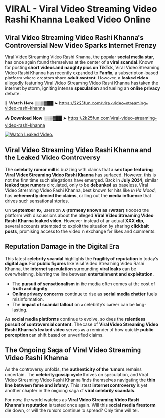 # VIRAL - Viral Video Streaming Video Rashi Khanna Leaked Video Online

## **Viral Video Streaming Video Rashi Khanna's Controversial New Video Sparks Internet Frenzy**  

Viral Video Streaming Video Rashi Khanna, the popular **social media star**, has once again found themselves at the center of a **viral scandal**. Known for posting **short videos and naughty pics on TikTok**, Viral Video Streaming Video Rashi Khanna has recently expanded to **Fanfix**, a subscription-based platform where creators share **adult content**. However, a **leaked video** allegedly featuring Viral Video Streaming Video Rashi Khanna has taken the internet by storm, igniting intense **speculation** and fueling an **online privacy** debate.  

🔴 **Watch Here** ░░▒▓██ ➤ https://2k25fun.com/viral-video-streaming-video-rashi-khanna  

📥 **Download Now** ░░▒▓██ ➤ https://2k25fun.com/viral-video-streaming-video-rashi-khanna  

[![Watch Leaked Video.](https://miro.medium.com/v2/resize:fit:828/format:webp/1*cilzJN44JGOrTw9NJCrNHA.gif "Watch Leaked Video")](https://2k25fun.com/viral-video-streaming-video-rashi-khanna)

## **Viral Video Streaming Video Rashi Khanna and the Leaked Video Controversy**  

The **celebrity rumor mill** is buzzing with claims that a **sex tape featuring Viral Video Streaming Video Rashi Khanna** has surfaced. However, this is not the first time such allegations have emerged. Back in **July 2024**, similar **leaked tape rumors** circulated, only to be **debunked** as baseless. Viral Video Streaming Video Rashi Khanna, best known for hits like *In Ha Mood*, has **vehemently denied the claims**, calling out the **media influence** that drives such sensational stories.  

On **September 16**, users on **X (formerly known as Twitter)** flooded the platform with discussions about the alleged **Viral Video Streaming Video Rashi Khanna leaked video**. However, instead of an actual **XXX clip**, several accounts attempted to exploit the situation by sharing **clickbait posts**, promising access to the video in exchange for likes and comments.  

## **Reputation Damage in the Digital Era**  

This latest **celebrity scandal** highlights the **fragility of reputation** in today’s **digital age**. For **public figures** like Viral Video Streaming Video Rashi Khanna, the **internet speculation** surrounding **viral leaks** can be overwhelming, blurring the line between **entertainment and exploitation**.  

- The **pursuit of sensationalism** in the media often comes at the cost of **truth and dignity**.  
- **Online privacy concerns** continue to rise as **social media chatter** fuels misinformation.  
- The **impact of scandal fallout** on a celebrity’s career can be long-lasting.  

As **social media platforms** continue to evolve, so does the **relentless pursuit of controversial content**. The case of **Viral Video Streaming Video Rashi Khanna’s leaked video** serves as a reminder of how quickly **public perception** can shift based on unverified claims.  

## **The Ongoing Saga of Viral Video Streaming Video Rashi Khanna**  

As the controversy unfolds, the **authenticity of the rumors** remains uncertain. The **celebrity gossip cycle** thrives on speculation, and Viral Video Streaming Video Rashi Khanna finds themselves navigating the **thin line between fame and infamy**. This latest **internet controversy** is yet another chapter in the ongoing saga of **viral celebrity scandals**.  

For now, the world watches as **Viral Video Streaming Video Rashi Khanna’s reputation** is tested once again. Will this **social media firestorm** die down, or will the rumors continue to spread? Only time will tell.